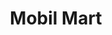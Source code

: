 ---
title: "Mobil Mart"
url: /sabana-grande/mobil-mart-avenida-vicente-quilinchini/
shop: convenience
---
